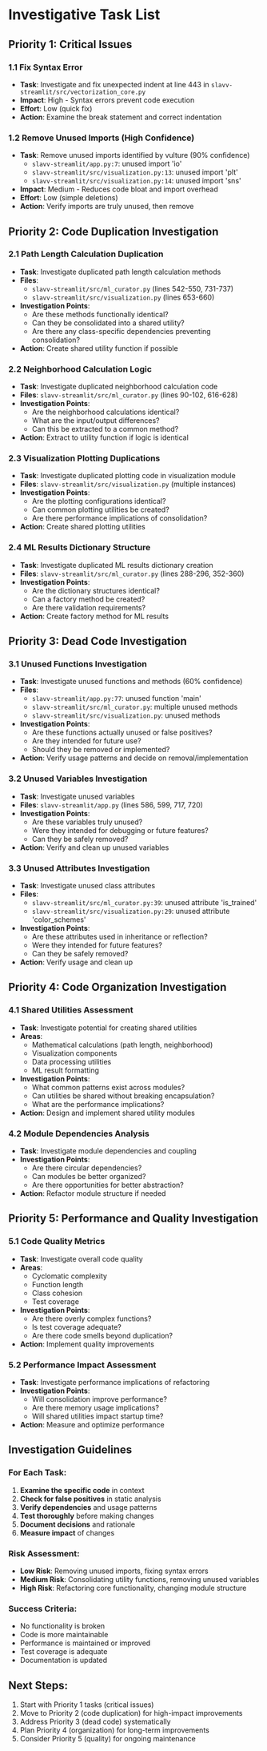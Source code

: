 # Investigative Task List

## Priority 1: Critical Issues

### 1.1 Fix Syntax Error
- **Task**: Investigate and fix unexpected indent at line 443 in `slavv-streamlit/src/vectorization_core.py`
- **Impact**: High - Syntax errors prevent code execution
- **Effort**: Low (quick fix)
- **Action**: Examine the break statement and correct indentation

### 1.2 Remove Unused Imports (High Confidence)
- **Task**: Remove unused imports identified by vulture (90% confidence)
  - `slavv-streamlit/app.py:7`: unused import 'io'
  - `slavv-streamlit/src/visualization.py:13`: unused import 'plt'
  - `slavv-streamlit/src/visualization.py:14`: unused import 'sns'
- **Impact**: Medium - Reduces code bloat and import overhead
- **Effort**: Low (simple deletions)
- **Action**: Verify imports are truly unused, then remove

## Priority 2: Code Duplication Investigation

### 2.1 Path Length Calculation Duplication
- **Task**: Investigate duplicated path length calculation methods
- **Files**: 
  - `slavv-streamlit/src/ml_curator.py` (lines 542-550, 731-737)
  - `slavv-streamlit/src/visualization.py` (lines 653-660)
- **Investigation Points**:
  - Are these methods functionally identical?
  - Can they be consolidated into a shared utility?
  - Are there any class-specific dependencies preventing consolidation?
- **Action**: Create shared utility function if possible

### 2.2 Neighborhood Calculation Logic
- **Task**: Investigate duplicated neighborhood calculation code
- **Files**: `slavv-streamlit/src/ml_curator.py` (lines 90-102, 616-628)
- **Investigation Points**:
  - Are the neighborhood calculations identical?
  - What are the input/output differences?
  - Can this be extracted to a common method?
- **Action**: Extract to utility function if logic is identical

### 2.3 Visualization Plotting Duplications
- **Task**: Investigate duplicated plotting code in visualization module
- **Files**: `slavv-streamlit/src/visualization.py` (multiple instances)
- **Investigation Points**:
  - Are the plotting configurations identical?
  - Can common plotting utilities be created?
  - Are there performance implications of consolidation?
- **Action**: Create shared plotting utilities

### 2.4 ML Results Dictionary Structure
- **Task**: Investigate duplicated ML results dictionary creation
- **Files**: `slavv-streamlit/src/ml_curator.py` (lines 288-296, 352-360)
- **Investigation Points**:
  - Are the dictionary structures identical?
  - Can a factory method be created?
  - Are there validation requirements?
- **Action**: Create factory method for ML results

## Priority 3: Dead Code Investigation

### 3.1 Unused Functions Investigation
- **Task**: Investigate unused functions and methods (60% confidence)
- **Files**: 
  - `slavv-streamlit/app.py:77`: unused function 'main'
  - `slavv-streamlit/src/ml_curator.py`: multiple unused methods
  - `slavv-streamlit/src/visualization.py`: unused methods
- **Investigation Points**:
  - Are these functions actually unused or false positives?
  - Are they intended for future use?
  - Should they be removed or implemented?
- **Action**: Verify usage patterns and decide on removal/implementation

### 3.2 Unused Variables Investigation
- **Task**: Investigate unused variables
- **Files**: `slavv-streamlit/app.py` (lines 586, 599, 717, 720)
- **Investigation Points**:
  - Are these variables truly unused?
  - Were they intended for debugging or future features?
  - Can they be safely removed?
- **Action**: Verify and clean up unused variables

### 3.3 Unused Attributes Investigation
- **Task**: Investigate unused class attributes
- **Files**: 
  - `slavv-streamlit/src/ml_curator.py:39`: unused attribute 'is_trained'
  - `slavv-streamlit/src/visualization.py:29`: unused attribute 'color_schemes'
- **Investigation Points**:
  - Are these attributes used in inheritance or reflection?
  - Were they intended for future features?
  - Can they be safely removed?
- **Action**: Verify usage and clean up

## Priority 4: Code Organization Investigation

### 4.1 Shared Utilities Assessment
- **Task**: Investigate potential for creating shared utilities
- **Areas**:
  - Mathematical calculations (path length, neighborhood)
  - Visualization components
  - Data processing utilities
  - ML result formatting
- **Investigation Points**:
  - What common patterns exist across modules?
  - Can utilities be shared without breaking encapsulation?
  - What are the performance implications?
- **Action**: Design and implement shared utility modules

### 4.2 Module Dependencies Analysis
- **Task**: Investigate module dependencies and coupling
- **Investigation Points**:
  - Are there circular dependencies?
  - Can modules be better organized?
  - Are there opportunities for better abstraction?
- **Action**: Refactor module structure if needed

## Priority 5: Performance and Quality Investigation

### 5.1 Code Quality Metrics
- **Task**: Investigate overall code quality
- **Areas**:
  - Cyclomatic complexity
  - Function length
  - Class cohesion
  - Test coverage
- **Investigation Points**:
  - Are there overly complex functions?
  - Is test coverage adequate?
  - Are there code smells beyond duplication?
- **Action**: Implement quality improvements

### 5.2 Performance Impact Assessment
- **Task**: Investigate performance implications of refactoring
- **Investigation Points**:
  - Will consolidation improve performance?
  - Are there memory usage implications?
  - Will shared utilities impact startup time?
- **Action**: Measure and optimize performance

## Investigation Guidelines

### For Each Task:
1. **Examine the specific code** in context
2. **Check for false positives** in static analysis
3. **Verify dependencies** and usage patterns
4. **Test thoroughly** before making changes
5. **Document decisions** and rationale
6. **Measure impact** of changes

### Risk Assessment:
- **Low Risk**: Removing unused imports, fixing syntax errors
- **Medium Risk**: Consolidating utility functions, removing unused variables
- **High Risk**: Refactoring core functionality, changing module structure

### Success Criteria:
- No functionality is broken
- Code is more maintainable
- Performance is maintained or improved
- Test coverage is adequate
- Documentation is updated

## Next Steps:
1. Start with Priority 1 tasks (critical issues)
2. Move to Priority 2 (code duplication) for high-impact improvements
3. Address Priority 3 (dead code) systematically
4. Plan Priority 4 (organization) for long-term improvements
5. Consider Priority 5 (quality) for ongoing maintenance